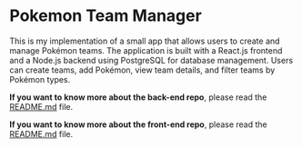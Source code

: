 # Pokemon Team Manager

This is my implementation of a small app that allows users to create and manage Pokémon teams. The application is built with a React.js frontend and a Node.js backend using PostgreSQL for database management. Users can create teams, add Pokémon, view team details, and filter teams by Pokémon types.

**If you want to know more about the back-end repo**, please read the [README.md](./ptm-be/README.md) file.

**If you want to know more about the front-end repo**, please read the [README.md](./ptm-fe/README.md) file.